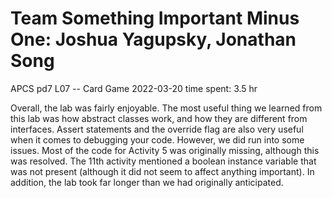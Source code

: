 # Team Something Important Minus One: Joshua Yagupsky, Jonathan Song
APCS pd7
L07 --  Card Game
2022-03-20
time spent: 3.5 hr

Overall, the lab was fairly enjoyable. The most useful thing we learned from this lab was how abstract classes work, and how they are different from interfaces. Assert statements and the override flag are also very useful when it comes to debugging your code.
However, we did run into some issues. Most of the code for Activity 5 was originally missing, although this was resolved. The 11th activity mentioned a boolean instance variable that was not present (although it did not seem to affect anything important). In addition, the lab took far longer than we had originally anticipated.
